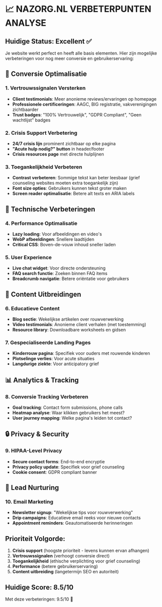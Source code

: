 # 📈 NAZORG.NL VERBETERPUNTEN ANALYSE

## Huidige Status: Excellent ✅
Je website werkt perfect en heeft alle basis elementen. Hier zijn mogelijke verbeteringen voor nog meer conversie en gebruikerservaring:

## 🎯 Conversie Optimalisatie

### 1. **Vertrouwssignalen Versterken**
- **Client testimonials**: Meer anonieme reviews/ervaringen op homepage
- **Professionele certificeringen**: AAGC, BIG registratie, vakverenigingen zichtbaarder
- **Trust badges**: "100% Vertrouwelijk", "GDPR Compliant", "Geen wachtlijst" badges

### 2. **Crisis Support Verbetering** 
- **24/7 crisis lijn** prominent zichtbaar op elke pagina
- **"Acute hulp nodig?" button** in header/footer
- **Crisis resources page** met directe hulplijnen

### 3. **Toegankelijkheid Verbeteren**
- **Contrast verbeteren**: Sommige tekst kan beter leesbaar (grief counseling websites moeten extra toegankelijk zijn)
- **Font size opties**: Gebruikers kunnen tekst groter maken
- **Screen reader optimalisatie**: Betere alt texts en ARIA labels

## 📱 Technische Verbeteringen

### 4. **Performance Optimalisatie**
- **Lazy loading**: Voor afbeeldingen en video's
- **WebP afbeeldingen**: Snellere laadtijden
- **Critical CSS**: Boven-de-vouw inhoud sneller laden

### 5. **User Experience**
- **Live chat widget**: Voor directe ondersteuning
- **FAQ search functie**: Zoeken binnen FAQ items
- **Breadcrumb navigatie**: Betere oriëntatie voor gebruikers

## 🧠 Content Uitbreidingen

### 6. **Educatieve Content**
- **Blog sectie**: Wekelijkse artikelen over rouwverwerking
- **Video testimonials**: Anonieme client verhalen (met toestemming)
- **Resource library**: Downloadbare worksheets en gidsen

### 7. **Gespecialiseerde Landing Pages**
- **Kinderrouw pagina**: Specifiek voor ouders met rouwende kinderen
- **Plotselinge verlies**: Voor acute situaties
- **Langdurige ziekte**: Voor anticipatory grief

## 📊 Analytics & Tracking

### 8. **Conversie Tracking Verbeteren**
- **Goal tracking**: Contact form submissions, phone calls
- **Heatmap analyse**: Waar klikken gebruikers het meest?
- **User journey mapping**: Welke pagina's leiden tot contact?

## 🔒 Privacy & Security

### 9. **HIPAA-Level Privacy**
- **Secure contact forms**: End-to-end encryptie
- **Privacy policy update**: Specifiek voor grief counseling
- **Cookie consent**: GDPR compliant banner

## 📧 Lead Nurturing

### 10. **Email Marketing**
- **Newsletter signup**: "Wekelijkse tips voor rouwverwerking"
- **Drip campaigns**: Educatieve email reeks voor nieuwe contacts
- **Appointment reminders**: Geautomatiseerde herinneringen

## Prioriteit Volgorde:
1. **Crisis support** (hoogste prioriteit - levens kunnen ervan afhangen)
2. **Vertrouwssignalen** (verhoogt conversie direct)
3. **Toegankelijkheid** (ethische verplichting voor grief counseling)
4. **Performance** (betere gebruikerservaring)
5. **Content uitbreiding** (langetermijn SEO en autoriteit)

## Huidige Score: 8.5/10
Met deze verbeteringen: 9.5/10 🌟